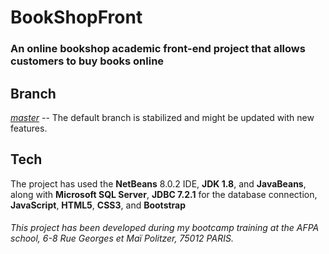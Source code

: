 # BookShopFront
<h3>An online bookshop academic front-end project that allows customers to buy books online</h3>

## Branch
<p><a href="https://github.com/euggio/BookShopFront"><i>master</i></a> -- The default branch is stabilized and might be updated with new features.</p>

## Tech
<p>The project has used the <b>NetBeans</b> 8.0.2 IDE, <b>JDK 1.8</b>, and <b>JavaBeans</b>, along with <b>Microsoft SQL Server</b>, <b>JDBC 7.2.1</b> for the database connection, <b>JavaScript</b>, <b>HTML5</b>, <b>CSS3</b>, and <b>Bootstrap</b></p>



###### This project has been developed during my bootcamp training at the AFPA school, 6-8 Rue Georges et Maï Politzer, 75012 PARIS.
